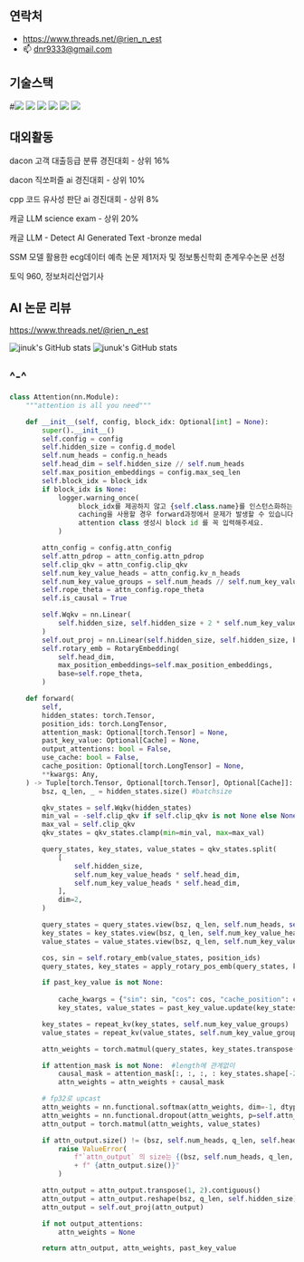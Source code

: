 연락처
---------------
- https://www.threads.net/@rien_n_est
- 📫 dnr9333@gmail.com



기술스택 
----------------
#<img src="https://img.shields.io/badge/PyTorch-EE4C2C?style=flat-square&logo=#PyTorch&logoColor=D1180B"/>
<img src="https://img.shields.io/badge/C++-345F53?style=flat-square&logo=C++&logoColor=345F53"/>
<img
src="https://img.shields.io/badge/FASTAPI-43EED6?style=flat-square&logo=#009688&logoColor=43EED6"/>
<img src="https://img.shields.io/badge/Django-0A3711?style=flat-square&logo=#Django&logoColor=0A3711"/>
<img src="https://img.shields.io/badge/Flutter-99CCFF?style=flat-square&logo=#Flutter&logoColor=99CCFF"/>
<img src="https://img.shields.io/badge/Docker-00q9F4?style=flat-square&logo=#Docker&logoColor=0019F4"/>









대외활동
---------------------

dacon 고객 대출등급 분류 경진대회 - 상위 16%

dacon 직쏘퍼즐 ai 경진대회 - 상위 10%

cpp 코드 유사성 판단 ai 경진대회 - 상위 8%

캐글 LLM science exam - 상위 20%

캐글 LLM - Detect AI Generated Text -bronze medal



SSM 모델 활용한 ecg데이터 예측 논문 제1저자
및 정보통신학회 춘계우수논문 선정

토익 960, 정보처리산업기사 

AI 논문 리뷰 
-------------
<https://www.threads.net/@rien_n_est>



![jinuk's GitHub stats](https://github-readme-stats.vercel.app/api?username=jinuk0211&show_icons=true&theme=radical)
![junuk's GitHub stats](https://github-readme-stats.vercel.app/api?username=jinuk0211&show_icons=true&theme=radical)





 ^-^
-----------
```python
class Attention(nn.Module):
    """attention is all you need"""

    def __init__(self, config, block_idx: Optional[int] = None):
        super().__init__()
        self.config = config
        self.hidden_size = config.d_model
        self.num_heads = config.n_heads
        self.head_dim = self.hidden_size // self.num_heads
        self.max_position_embeddings = config.max_seq_len
        self.block_idx = block_idx
        if block_idx is None:
            logger.warning_once(
                 block_idx를 제공하지 않고 {self.class.name}를 인스턴스화하는 것은 권장되지 않으며,
                 caching을 사용할 경우 forward과정에서 문제가 발생할 수 있습니다.
                 attention class 생성시 block id 를 꼭 입력해주세요.
            )

        attn_config = config.attn_config
        self.attn_pdrop = attn_config.attn_pdrop
        self.clip_qkv = attn_config.clip_qkv
        self.num_key_value_heads = attn_config.kv_n_heads
        self.num_key_value_groups = self.num_heads // self.num_key_value_heads
        self.rope_theta = attn_config.rope_theta
        self.is_causal = True

        self.Wqkv = nn.Linear(
            self.hidden_size, self.hidden_size + 2 * self.num_key_value_heads * self.head_dim, bias=False
        )
        self.out_proj = nn.Linear(self.hidden_size, self.hidden_size, bias=False)
        self.rotary_emb = RotaryEmbedding(
            self.head_dim,
            max_position_embeddings=self.max_position_embeddings,
            base=self.rope_theta,
        )

    def forward(
        self,
        hidden_states: torch.Tensor,
        position_ids: torch.LongTensor,
        attention_mask: Optional[torch.Tensor] = None,
        past_key_value: Optional[Cache] = None,
        output_attentions: bool = False,
        use_cache: bool = False,
        cache_position: Optional[torch.LongTensor] = None,
        **kwargs: Any,
    ) -> Tuple[torch.Tensor, Optional[torch.Tensor], Optional[Cache]]:
        bsz, q_len, _ = hidden_states.size() #batchsize

        qkv_states = self.Wqkv(hidden_states)
        min_val = -self.clip_qkv if self.clip_qkv is not None else None
        max_val = self.clip_qkv
        qkv_states = qkv_states.clamp(min=min_val, max=max_val)

        query_states, key_states, value_states = qkv_states.split(
            [
                self.hidden_size,
                self.num_key_value_heads * self.head_dim,
                self.num_key_value_heads * self.head_dim,
            ],
            dim=2,
        )

        query_states = query_states.view(bsz, q_len, self.num_heads, self.head_dim).transpose(1, 2)
        key_states = key_states.view(bsz, q_len, self.num_key_value_heads, self.head_dim).transpose(1, 2)
        value_states = value_states.view(bsz, q_len, self.num_key_value_heads, self.head_dim).transpose(1, 2)

        cos, sin = self.rotary_emb(value_states, position_ids)
        query_states, key_states = apply_rotary_pos_emb(query_states, key_states, cos, sin)

        if past_key_value is not None:
            
            cache_kwargs = {"sin": sin, "cos": cos, "cache_position": cache_position}
            key_states, value_states = past_key_value.update(key_states, value_states, self.block_idx, cache_kwargs)

        key_states = repeat_kv(key_states, self.num_key_value_groups)
        value_states = repeat_kv(value_states, self.num_key_value_groups)

        attn_weights = torch.matmul(query_states, key_states.transpose(2, 3)) / math.sqrt(self.head_dim)

        if attention_mask is not None:  #length에 관계없이 
            causal_mask = attention_mask[:, :, :, : key_states.shape[-2]]
            attn_weights = attn_weights + causal_mask

        # fp32로 upcast
        attn_weights = nn.functional.softmax(attn_weights, dim=-1, dtype=torch.float32).to(query_states.dtype)
        attn_weights = nn.functional.dropout(attn_weights, p=self.attn_pdrop, training=self.training)
        attn_output = torch.matmul(attn_weights, value_states)

        if attn_output.size() != (bsz, self.num_heads, q_len, self.head_dim):
            raise ValueError(
                f"`attn_output` 의 size는 {(bsz, self.num_heads, q_len, self.head_dim)}여야합니다 , 하지만 지금 size :"
                + f" {attn_output.size()}"
            )

        attn_output = attn_output.transpose(1, 2).contiguous()
        attn_output = attn_output.reshape(bsz, q_len, self.hidden_size)
        attn_output = self.out_proj(attn_output)

        if not output_attentions:
            attn_weights = None

        return attn_output, attn_weights, past_key_value

```
